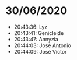 # 30/06/2020
- 20:43:36: Lyz
- 20:43:41: Genicleide
- 20:43:47: Annyzia
- 20:44:03: José Antonio
- 20:44:09: José Victor
